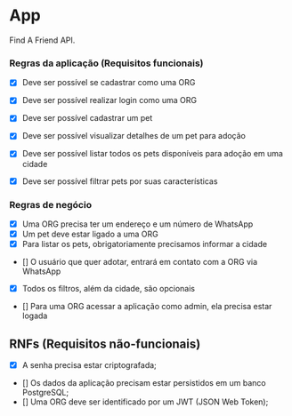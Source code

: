 # App

Find A Friend API.

### Regras da aplicação (Requisitos funcionais)

- [x] Deve ser possível se cadastrar como uma ORG
- [x] Deve ser possível realizar login como uma ORG

- [x] Deve ser possível cadastrar um pet
- [x] Deve ser possível visualizar detalhes de um pet para adoção
- [x] Deve ser possível listar todos os pets disponíveis para adoção em uma cidade
- [x] Deve ser possível filtrar pets por suas características


### Regras de negócio

- [x] Uma ORG precisa ter um endereço e um número de WhatsApp
- [x] Um pet deve estar ligado a uma ORG
- [x] Para listar os pets, obrigatoriamente precisamos informar a cidade
- [] O usuário que quer adotar, entrará em contato com a ORG via WhatsApp
- [x] Todos os filtros, além da cidade, são opcionais
- [] Para uma ORG acessar a aplicação como admin, ela precisa estar logada

## RNFs (Requisitos não-funcionais)

- [x] A senha  precisa estar criptografada;
- [] Os dados da aplicação precisam estar persistidos em um banco PostgreSQL;
- [] Uma ORG deve ser identificado por um JWT (JSON Web Token);